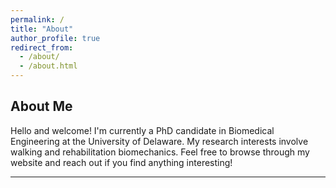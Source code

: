```yaml
---
permalink: /
title: "About"
author_profile: true
redirect_from: 
  - /about/
  - /about.html
---
```


## About Me
Hello and welcome! I'm currently a PhD candidate in Biomedical Engineering at the University of Delaware. My research interests involve walking and rehabilitation biomechanics. Feel free to browse through my website and reach out if you find anything interesting!

---

